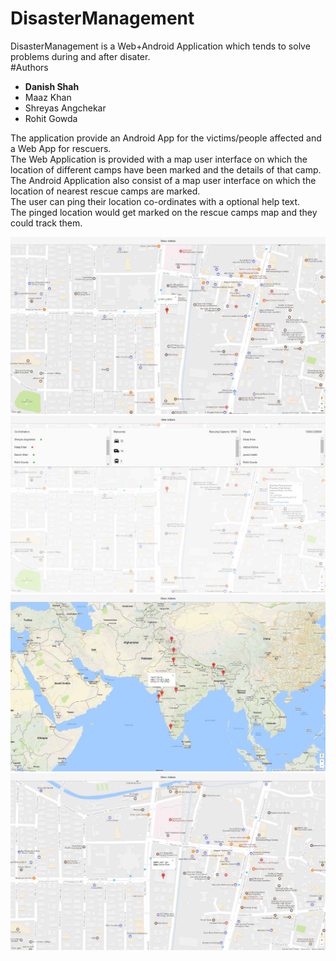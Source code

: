 # DisasterManagement
DisasterManagement is a Web+Android Application which tends to solve problems during and after disater.<br>
#Authors 
* <strong>Danish Shah</strong>
* Maaz Khan
* Shreyas Angchekar
* Rohit Gowda

The application provide an Android App for the victims/people affected and a Web App for rescuers.<br>
The Web Application is provided with a map user interface on which the location of different camps have been marked and the details of that camp.<br>
The Android Application also consist of a map user interface on which the location of nearest rescue camps are marked.<br>
The user can ping their location co-ordinates with a optional help text.<br>
The pinged location would get marked on the rescue camps map and they could track them.<br>

<img src="https://github.com/DanishShah/DisasterManagement/blob/master/Web/main_web.jpg"/>
<img src="https://github.com/DanishShah/DisasterManagement/blob/master/Web/main_web2.jpg"/>
<img src="https://github.com/DanishShah/DisasterManagement/blob/master/Web/main_web3.jpg"/>
<img src="https://github.com/DanishShah/DisasterManagement/blob/master/Web/main_web4.jpg"/>
